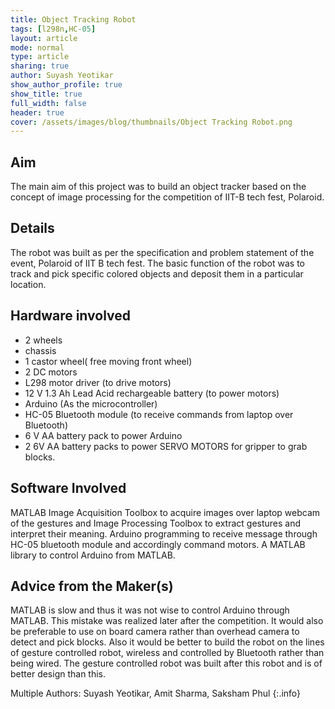 ```yaml
---
title: Object Tracking Robot
tags: [l298n,HC-05]
layout: article
mode: normal
type: article
sharing: true
author: Suyash Yeotikar
show_author_profile: true
show_title: true
full_width: false
header: true
cover: /assets/images/blog/thumbnails/Object Tracking Robot.png
---
```



## Aim
The main aim of this project was to build an object tracker based on the concept of image processing for the competition of IIT-B tech fest, Polaroid.

<!--more-->

## Details
The robot was built as per the specification and problem statement of the event, Polaroid of IIT B tech fest. The basic function of the robot was to track and pick specific colored objects and deposit them in a particular location.

## Hardware involved
- 2 wheels
- chassis 
- 1 castor wheel( free moving front wheel)
- 2 DC motors
- L298 motor driver (to drive motors)
- 12 V 1.3 Ah Lead Acid rechargeable battery (to power motors)
- Arduino (As the microcontroller)
- HC-05 Bluetooth module (to receive commands from laptop over Bluetooth)
- 6 V AA battery pack to power Arduino
- 2 6V AA battery packs to power SERVO MOTORS for gripper to grab blocks.

## Software Involved
MATLAB Image Acquisition Toolbox to acquire images over laptop webcam of the gestures and Image Processing Toolbox to extract gestures and interpret their meaning. Arduino programming to receive message through HC-05 bluetooth module and accordingly command motors. A MATLAB library to control Arduino from MATLAB.

## Advice from the Maker(s)
MATLAB is slow and thus it was not wise to control Arduino through MATLAB. This mistake was realized later after the competition. It would also be preferable to use on board camera rather than overhead camera to detect and pick blocks. Also it would be better to build the robot on the lines of gesture controlled robot, wireless and controlled by Bluetooth rather than being wired. The gesture controlled robot was built after this robot and is of better design than this.


Multiple Authors: Suyash Yeotikar, Amit Sharma, Saksham Phul
{:.info}
